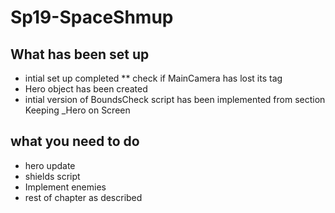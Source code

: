 # Sp19-SpaceShmup

## What has been set up
* intial set up completed
** check if MainCamera has lost its tag
* Hero object has been created
* intial version of BoundsCheck script has been implemented from section Keeping _Hero on Screen
## what you need to do
* hero update 
* shields script
* Implement enemies
* rest of chapter as described
